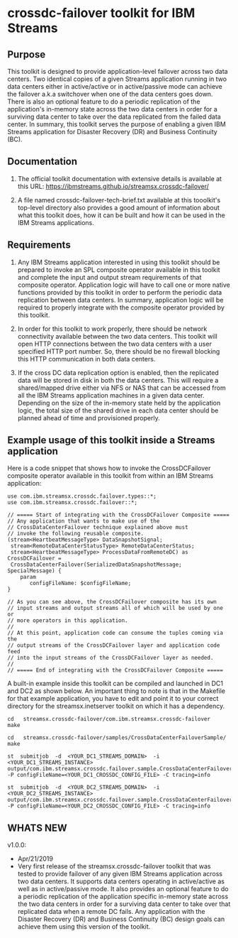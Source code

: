 # crossdc-failover toolkit for IBM Streams

## Purpose
This toolkit is designed to provide application-level failover across two data centers. Two identical copies of a given Streams application running in two data centers either in active/active or in active/passive mode can achieve the failover a.k.a switchover when one of the data centers goes down. There is also an optional feature to do a periodic replication of the application's in-memory state across the two data centers in order for a surviving data center to take over the data replicated from the failed data center. In summary, this toolkit serves the purpose of enabling a given IBM Streams application for Disaster Recovery (DR) and Business Continuity (BC).

## Documentation
1. The official toolkit documentation with extensive details is available at this URL: https://ibmstreams.github.io/streamsx.crossdc-failover/

2. A file named crossdc-failover-tech-brief.txt available at this tooolkit's top-level directory also provides a good amount of information about what this toolkit does, how it can be built and how it can be used in the IBM Streams applications.

## Requirements
1. Any IBM Streams application interested in using this toolkit should be prepared to invoke an SPL composite operator available in this toolkit and complete the input and output stream requirements of that composite operator. Application logic will have to call one or more native functions provided by this toolkit in order to perform the periodic data replication between data centers. In summary, application logic will be required to properly integrate with the composite operator provided by this toolkit.
   
2. In order for this toolkit to work properly, there should be network connectivity available between the two data centers. This toolkit will open HTTP connections between the two data centers with a user specified HTTP port number. So, there should be no firewall blocking this HTTP communication in both data centers.

3. If the cross DC data replication option is enabled, then the replicated data will be stored in disk in both the data centers. This will require a shared/mapped drive either via NFS or NAS that can be accessed from all the IBM Streams application machines in a given data center. Depending on the size of the in-memory state held by the application logic, the total size of the shared drive in each data center should be planned ahead of time and provisioned properly.

## Example usage of this toolkit inside a Streams application
Here is a code snippet that shows how to invoke the CrossDCFailover composite operator available in this toolkit from within an IBM Streams application:

```
use com.ibm.streamsx.crossdc.failover.types::*;
use com.ibm.streamsx.crossdc.failover::*;

// ===== Start of integrating with the CrossDCFailover Composite =====
// Any application that wants to make use of the
// CrossDataCenterFailover technique explained above must
// invoke the following reusable composite.
(stream<HeartbeatMessageType> DataSnapshotSignal;
 stream<RemoteDataCenterStatusType> RemoteDataCenterStatus;
 stream<HeartbeatMessageType> ProcessDataFromRemoteDC) as CrossDCFailover = 
 CrossDataCenterFailover(SerializedDataSnapshotMessage; SpecialMessage) {
    param
       configFileName: $configFileName;	 
}

// As you can see above, the CrossDCFailover composite has its own
// input streams and output streams all of which will be used by one or 
// more operators in this application.	
//
// At this point, application code can consume the tuples coming via the
// output streams of the CrossDCFailover layer and application code feed
// into the input streams of the CrossDCFailover layer as needed.
//
// ===== End of integrating with the CrossDCFailover Composite =====		

```

A built-in example inside this toolkit can be compiled and launched in DC1 and DC2 as shown below. An important thing to note is that in the Makefile for that example application, you have to edit and point it to your correct directory for the streamsx.inetserver toolkit on which it has a dependency.

```
cd   streamsx.crossdc-failover/com.ibm.streamsx.crossdc-failover
make

cd   streamsx.crossdc-failover/samples/CrossDataCenterFailoverSample/
make

st  submitjob  -d  <YOUR_DC1_STREAMS_DOMAIN>  -i  <YOUR_DC1_STREAMS_INSTANCE>  output/com.ibm.streamsx.crossdc.failover.sample.CrossDataCenterFailoverSample.sab -P configFileName=<YOUR_DC1_CROSSDC_CONFIG_FILE> -C tracing=info

st  submitjob  -d  <YOUR_DC2_STREAMS_DOMAIN>  -i  <YOUR_DC2_STREAMS_INSTANCE>  output/com.ibm.streamsx.crossdc.failover.sample.CrossDataCenterFailoverSample.sab -P configFileName=<YOUR_DC2_CROSSDC_CONFIG_FILE> -C tracing=info
```

## WHATS NEW

v1.0.0:
- Apr/21/2019
- Very first release of the streamsx.crossdc-failover toolkit that was tested to provide failover of any given IBM Streams application across two data centers. It supports data centers operating in active/active as well as in active/passive mode. It also provides an optional feature to do a periodic replication of the application specific in-memory state across the two data centers in order for a surviving data center to take over that replicated data when a remote DC fails. Any application with the Disaster Recovery (DR) and Business Continuity (BC) design goals can achieve them using this version of the toolkit.

